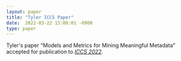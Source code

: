 ```yaml
---
layout: paper
title: "Tyler ICCS Paper"
date:  2022-03-22 13:00:01 -0900
type: paper
---
```

Tyler's paper "Models and Metrics for Mining Meaningful Metadata" accepted for publication to [*ICCS 2022*](https://www.iccs-meeting.org/iccs2022/).
